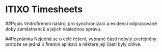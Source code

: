 # ITIXO Timesheets

##Popis 
Vnitrofiremní nástroj pro synchronizaci a evidenci odpracované doby zaměstnanců a jejich následnou správu.

##Poznámka
Nejedná se o celé řešení, vybrané části nebyly zveřejněny protože se jedná o firemní aplikaci a některé její části byly citlivé.
